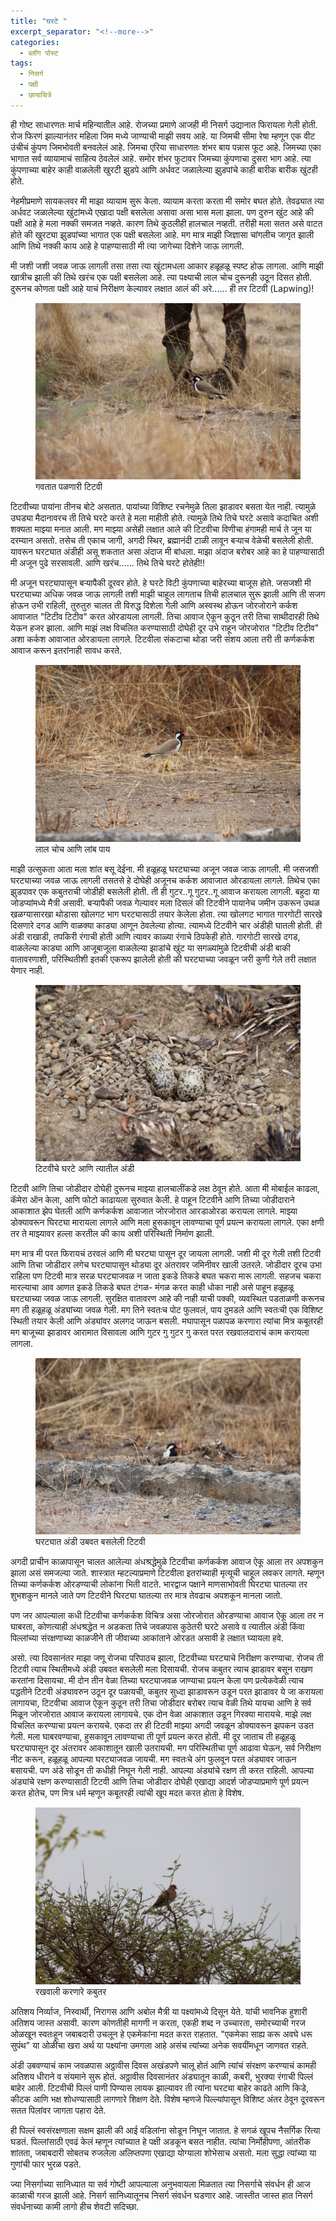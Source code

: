 ```yaml
---
title: "घरटे "
excerpt_separator: "<!--more-->"
categories:
  - ब्लॉग पोस्ट
tags:
  - निसर्ग
  - पक्षी
  - छायाचित्रे
---
```

ही गोष्ट साधारणतः मार्च महिन्यातील आहे. रोजच्या प्रमाणे आजही मी निसर्ग उद्यानात फिरायला गेली होती. रोज फिरणं झाल्यानंतर महिला जिम मध्ये जाण्याची माझी सवय आहे.  या जिमची सीमा रेषा म्हणून एक वीट उंचीचं कुंपण जिमभोवती बनवलेलं आहे. जिमचा एरिया साधारणतः शंभर बाय पन्नास फूट आहे. जिमच्या एका भागात सर्व व्यायामाचं साहित्य ठेवलेलं आहे. समोर शंभर फुटावर जिमच्या कुंपणाचा दुसरा भाग आहे. त्या कुंपणाच्या बाहेर काही वाळलेली खुरटी झुडपे आणि अर्धवट जळालेल्या झुडपांचे काही बारीक बारीक खुंटही होते.
<!--more-->

नेहमीप्रमाणे सायकलवर मी माझा व्यायाम सुरू केला. व्यायाम करता करता मी समोर बघत होते. तेवढ्यात त्या अर्धवट जळालेल्या खुंटांमध्ये एखादा पक्षी बसलेला असावा असा भास मला झाला. पण दुरुन खुंट आहे की पक्षी आहे हे मला नक्की समजत नव्हते. कारण तिथे कुठलीही हालचाल नव्हती. तरीही मला सतत असे वाटत होते की खुरट्या झुडपांच्या भागात एक पक्षी बसलेला आहे. मग मात्र माझी जिज्ञासा चांगलीच जागृत झाली आणि तिथे नक्की काय आहे हे पाहण्यासाठी मी त्या जागेच्या दिशेने जाऊ लागली.

मी जशी जशी जवळ जाऊ लागली तसा तसा त्या खुंटामधला आकार हळूहळू स्पष्ट होऊ लागला. आणि माझी खात्रीच झाली की तिथे खरंच एक पक्षी बसलेला आहे. त्या पक्ष्याची लाल चोच दुरूनही उठून दिसत होती. दुरूनच कोणता पक्षी आहे याचं निरीक्षण केल्यावर लक्षात आलं की अरे...... ही तर टिटवी (Lapwing)!

<figure class="align-center">
  <img
  src="/images/gharate/titwi-hiding.JPG"
  alt="A Lapwing">
  <figcaption>गवतात पळणारी टिटवी </figcaption>
</figure>

टिटवीच्या पायांना तीनच बोटे असतात. पायांच्या विशिष्ट रचनेमुळे तिला झाडावर बसता येत नाही. त्यामुळे उघड्या मैदानावरच ती तिचे घरटे करते हे मला माहीती होते. त्यामुळे तिथे तिचे घरटे असावे कदाचित अशी शक्यता माझ्या मनात आली. मग माझ्या असेही लक्षात आले की टिटवीचा विणीचा हंगामही मार्च ते जून या दरम्यान असतो. तसेच ती एकाच जागी, अगदी स्थिर, ब्रह्मानंदी टाळी लावून बऱ्याच वेळेची बसलेली होती. यावरून घरट्यात अंडीही असू शकतात असा अंदाज मी बांधला. माझा अंदाज बरोबर आहे का हे पाहण्यासाठी मी अजून पुढे सरसावली. आणि खरंच...... तिथे तिचे घरटे होतेही!!

मी अजून घरट्यापासून बऱ्यापैकी दूरवर होते. हे घरटे विटी कुंपणाच्या बाहेरच्या बाजूस होते. जसजशी मी घरट्याच्या अधिक जवळ जाऊ लागली तशी माझी चाहूल लागताच तिची हालचाल सुरू झाली आणि ती सजग होऊन उभी राहिली, तुरुतुरु चालत ती विरुद्ध दिशेला गेली आणि अस्वस्थ होऊन जोरजोराने कर्कश आवाजात "टिटीव टिटीव" करत ओरडायला लागली. तिचा आवाज ऐकून कुठून तरी तिचा साथीदारही तिथे येऊन हजर झाला. आणि माझं लक्ष विचलित करण्यासाठी दोघेही दूर उभे राहून जोरजोरात "टिटीव टिटीव" अशा कर्कश आवाजात ओरडायला लागले. टिटवीला संकटाचा थोडा जरी संशय आला तरी ती कर्णकर्कश आवाज करून इतरांनाही सावध करते.

<figure class="align-center">
  <img
  src="/images/gharate/titwi-walking.jpg"
  alt="A Lapwing">
  <figcaption>लाल चोच आणि लांब पाय</figcaption>
</figure>

माझी उत्सुकता आता मला शांत बसू देईना. मी हळूहळू घरट्याच्या अजून जवळ जाऊ लागली. मी जसजशी घरट्याच्या जवळ जाऊ लागली तसतसे हे दोघेही अजूनच कर्कश आवाजात ओरडायला लागले. तिथेच एका झुडपावर एक कबुतराची जोडीही बसलेली होती. ती ही गुटर..गू गुटर..गू आवाज करायला लागली. बहुदा या जोडप्यांमध्ये मैत्री असावी. बऱ्यापैकी जवळ गेल्यावर मला दिसलं की टिटवीने पायानेच जमीन उकरून उथळ खळग्यासारखा थोडासा खोलगट भाग घरट्यासाठी तयार केलेला होता. त्या खोलगट भागात गारगोटी सारखे दिसणारे दगड आणि वाळक्या काड्या आणून ठेवलेल्या होत्या. त्यामध्ये टिटवीने चार अंडीही घातली होती. ही अंडी राखाडी, तपकिरी रंगाची होती आणि त्यावर काळ्या रंगाचे ठिपकेही होते. गारगोटी सारखे दगड, वाळलेल्या काड्या आणि आजूबाजूला वाळलेल्या झाडांचे खुंट या सगळ्यांमुळे टिटवीची अंडी बाकी वातावरणाशी, परिस्थितीशी इतकी एकरूप झालेली होती की घरट्याच्या जवळून जरी कुणी गेले तरी लक्षात येणार नाही.

<figure class="align-center">
  <img
  src="/images/gharate/titwi-eggs.jpg"
  alt="A Lapwing Nest">
  <figcaption>टिटवीचे घरटे आणि त्यातील अंडी </figcaption>
</figure>

टिटवी आणि तिचा जोडीदार दोघेही दुरूनच माझ्या हालचालींकडे लक्ष ठेवून होते. आता मी मोबाईल काढला, कॅमेरा ऑन केला, आणि फोटो काढायला सुरुवात केली. हे पाहून टिटवीने आणि तिच्या जोडीदाराने आकाशात झेप घेतली आणि कर्णकर्कश आवाजात जोरजोरात आरडाओरडा करायला लागले. माझ्या डोक्यावरून घिरट्या मारायला लागले आणि मला हुसकावून लावण्याचा पूर्ण प्रयत्न करायला लागले. एका क्षणी तर ते माझ्यावर हल्ला करतील की काय अशी परिस्थिती निर्माण झाली.

मग मात्र मी परत फिरायचं ठरवलं आणि मी घरट्या पासून दूर जायला लागली. जशी मी दूर गेली तशी टिटवी आणि तिचा जोडीदार लगेच घरट्यापासून थोड्या दूर अंतरावर जमिनीवर खाली उतरले. जोडीदार दूरच उभा राहिला पण टिटवी मात्र सरळ घरट्याजवळ न जाता इकडे तिकडे बघत चकरा मारू लागली. सहजच चकरा मारल्याचा आव आणत इकडे तिकडे बघत टंगळ- मंगळ करत काही धोका नाही असे पाहून हळूहळू घरट्याच्या जवळ जाऊ लागली. सुरक्षित वातावरण आहे की नाही याची पक्की, व्यवस्थित पडताळणी करूनच मग ती हळूहळू अंड्यांच्या जवळ गेली. मग तिने स्वतःच पोट फुलवलं, पाय दुमडले आणि स्वतःची एक विशिष्ट स्थिती तयार केली आणि अंड्यांवर अलगद जाऊन बसली. मघापासून पळापळ करणारा त्यांचा मित्र कबूतरही मग बाजूच्या झाडावर आरामात विसावला आणि गुटर गु गुटर गु करत परत रखवालदाराचं काम करायला लागला.

<figure class="align-center">
  <img
  src="/images/gharate/titwi-sitting.jpg"
  alt="A Lapwing sitting">
  <figcaption>घरट्यात अंडी उबवत बसलेली टिटवी </figcaption>
</figure>

अगदी प्राचीन काळापासून चालत आलेल्या अंधश्रद्धेमुळे टिटवीचा कर्णकर्कश आवाज ऐकू आला तर अपशकुन झाला असं समजल्या जाते. शास्त्रात म्हटल्याप्रमाणे टिटवीला इतरांच्याही मृत्यूची चाहूल लवकर लागते. म्हणून तिच्या कर्णकर्कश ओरडण्याची लोकांना भिती वाटते. भारद्वाज पक्षाने माणसाभोवती घिरट्या घातल्या तर शुभशकुन मानले जाते पण टिटवीने घिरट्या घातल्या तर मात्र तेवढाच अपशकून मानला जातो.

पण जर आपल्याला कधी टिटवीचा कर्णकर्कश विचित्र असा जोरजोरात ओरडण्याचा आवाज ऐकू आला तर न घाबरता, कोणत्याही अंधश्रद्धेत न अडकता तिचे जवळपास कुठेतरी घरटे असावे व त्यातील अंडी किंवा पिल्लांच्या संरक्षणाच्या काळजीने ती जीवाच्या आकांताने ओरडत असावी हे लक्षात घ्यायला हवे.

असो. त्या दिवसानंतर माझा जणू रोजचा परिपाठच झाला, टिटवीच्या घरट्याचे निरीक्षण करण्याचा. रोजच ती टिटवी त्याच स्थितीमध्ये अंडी उबवत बसलेली मला दिसायची. रोजच कबुतर त्याच झाडावर बसून राखण करतांना दिसायचा. मी दोन तीन वेळा तिच्या घरट्याजवळ जाण्याचा प्रयत्न केला पण प्रत्येकवेळी त्याच पद्धतीने टिटवी अंड्यावरुन उठून दूर पळायची, कबुतर सुध्दा झाडावरून उडून परत झाडावर ये जा करायला लागायचा, टिटवीचा आवाज ऐकून कुठून तरी तिचा जोडीदार बरोबर त्याच वेळी तिथे यायचा आणि हे सर्व मिळून जोरजोरात आवाज करायला लागायचे. एक दोन वेळा आकाशात उडून गिरक्या मारायचे. माझे लक्ष विचलित करण्याचा प्रयत्न करायचे. एकदा तर ही टिटवी माझ्या अगदी जवळून डोक्यावरून झपकन उडत गेली. मला घाबरवण्याचा, हुसकावून लावण्याचा ती पूर्ण प्रयत्न करत होती. मी दूर जाताच ती हळूहळू घरट्यापासून दूर अंतरावर आकाशातून खाली उतरायची. मग परिस्थितीचा पूर्ण आढावा घेऊन, सर्व निरीक्षण नीट करून, हळूहळू आपल्या घरट्याजवळ जायची. मग स्वतःचे अंग फुलवून परत अंड्यावर जाऊन बसायची. पण अंडे सोडून ती कधीही निघून गेली नाही. आपल्या अंड्यांचे रक्षण ती करत राहिली. आपल्या अंड्यांचे रक्षण करण्यासाठी टिटवी आणि तिचा जोडीदार दोघेही एखाद्या आदर्श जोडप्याप्रमाणे पूर्ण प्रयत्न करत होतेच, पण मित्र धर्म म्हणून कबूतरही त्यांची खूप मदत करत होता हे विशेष.

<figure class="align-center">
  <img
  src="/images/gharate/kabutar.jpg"
  alt="A Lapwing sitting">
  <figcaption>रखवाली करणारे कबुतर </figcaption>
</figure>

अतिशय निर्व्याज, निस्वार्थी, निरागस आणि अबोल मैत्री या पक्ष्यांमध्ये दिसून येते. यांची भावनिक हुशारी अतिशय जास्त असावी. कारण कोणतीही मागणी न करता, एकही शब्द न उच्चारता, समोरच्याची गरज ओळखून स्वतःहून जबाबदारी उचलून हे एकमेकांना मदत करत राहतात. "एकमेका साह्य करू अवघे धरू सुपंथ" या ओळींचा खरा अर्थ या पक्ष्यांना उमगला आहे असंच त्यांच्या अनेक सवयींमधून जाणवत राहते.

अंडी उबवण्याचं काम जवळपास अठ्ठावीस दिवस अखंडपणे चालू होतं आणि त्यांचं संरक्षण करण्याचं कामही अतिशय धीराने व संयमाने सुरू होतं. अठ्ठावीस दिवसानंतर अंड्यातून काळी, कबरी, भुरक्या रंगाची पिल्लं बाहेर आली. टिटवीची पिल्लं पाणी पिण्यास लायक झाल्यावर ती त्यांना घरट्या बाहेर काढते आणि किडे, कीटक आणि भक्ष शोधण्यासाठी लागणारे शिक्षण देते. विशेष म्हणजे पिल्ल्यांपासून विशिष्ट अंतर ठेवून दूरवरून सतत पिलांवर जागता पहारा देते.

ही पिल्लं स्वसंरक्षणाला सक्षम झाली की आई वडिलांना सोडून निघून जातात. हे सगळं खूपच नैसर्गिक रित्या घडतं. पिल्लांसाठी एवढं केलं म्हणून त्यांच्यात हे पक्षी अडकून बसत नाहीत. त्यांचा निर्मोहीपणा, आंतरीक शांतता, जबाबदारी सोबतच रुजलेला अलिप्तपणा एखाद्या योग्याला शोभेसाच असतो. मला सुद्धा त्यांच्या या गुणांची फार भुरळ पडते.

ज्या निसर्गाच्या सानिध्यात या सर्व गोष्टी आपल्याला अनुभवायला मिळतात त्या निसर्गाचे संवर्धन ही आज काळाची गरज झाली आहे. निसर्ग सानिध्यातूनच निसर्ग संवर्धन घडणार आहे. जास्तीत जास्त हात निसर्ग संवर्धनाच्या कामी लागो हीच शेवटी सदिच्छा.
